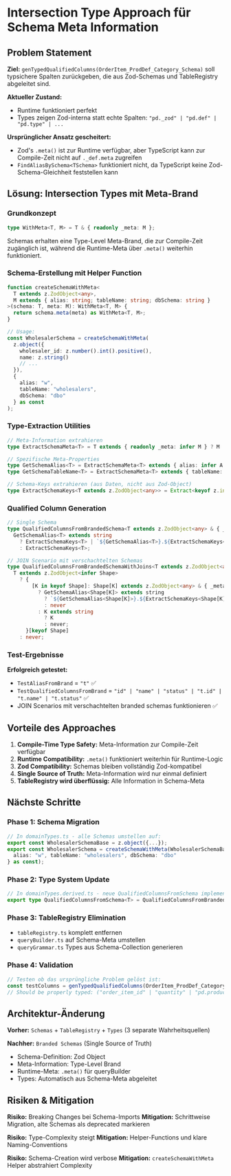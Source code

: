 # Intersection Type Approach für Schema Meta Information

## Problem Statement

**Ziel:** `genTypedQualifiedColumns(OrderItem_ProdDef_Category_Schema)` soll typsichere Spalten zurückgeben, die aus Zod-Schemas und TableRegistry abgeleitet sind.

**Aktueller Zustand:**
- Runtime funktioniert perfekt
- Types zeigen Zod-interna statt echte Spalten: `"pd._zod" | "pd.def" | "pd.type" | ...`

**Ursprünglicher Ansatz gescheitert:**
- Zod's `.meta()` ist zur Runtime verfügbar, aber TypeScript kann zur Compile-Zeit nicht auf `._def.meta` zugreifen
- `FindAliasBySchema<TSchema>` funktioniert nicht, da TypeScript keine Zod-Schema-Gleichheit feststellen kann

## Lösung: Intersection Types mit Meta-Brand

### Grundkonzept

```typescript
type WithMeta<T, M> = T & { readonly _meta: M };
```

Schemas erhalten eine Type-Level Meta-Brand, die zur Compile-Zeit zugänglich ist, während die Runtime-Meta über `.meta()` weiterhin funktioniert.

### Schema-Erstellung mit Helper Function

```typescript
function createSchemaWithMeta<
  T extends z.ZodObject<any>,
  M extends { alias: string; tableName: string; dbSchema: string }
>(schema: T, meta: M): WithMeta<T, M> {
  return schema.meta(meta) as WithMeta<T, M>;
}

// Usage:
const WholesalerSchema = createSchemaWithMeta(
  z.object({
    wholesaler_id: z.number().int().positive(),
    name: z.string()
    // ...
  }), 
  {
    alias: "w",
    tableName: "wholesalers",
    dbSchema: "dbo"
  } as const
);
```

### Type-Extraction Utilities

```typescript
// Meta-Information extrahieren
type ExtractSchemaMeta<T> = T extends { readonly _meta: infer M } ? M : never;

// Spezifische Meta-Properties
type GetSchemaAlias<T> = ExtractSchemaMeta<T> extends { alias: infer A } ? A : never;
type GetSchemaTableName<T> = ExtractSchemaMeta<T> extends { tableName: infer T } ? T : never;

// Schema-Keys extrahieren (aus Daten, nicht aus Zod-Object)
type ExtractSchemaKeys<T extends z.ZodObject<any>> = Extract<keyof z.infer<T>, string>;
```

### Qualified Column Generation

```typescript
// Single Schema
type QualifiedColumnsFromBrandedSchema<T extends z.ZodObject<any> & { _meta: any }> = 
  GetSchemaAlias<T> extends string 
    ? ExtractSchemaKeys<T> | `${GetSchemaAlias<T>}.${ExtractSchemaKeys<T>}`
    : ExtractSchemaKeys<T>;

// JOIN Scenario mit verschachtelten Schemas
type QualifiedColumnsFromBrandedSchemaWithJoins<T extends z.ZodObject<any>> = 
  T extends z.ZodObject<infer Shape>
    ? {
        [K in keyof Shape]: Shape[K] extends z.ZodObject<any> & { _meta: any }
          ? GetSchemaAlias<Shape[K]> extends string
            ? `${GetSchemaAlias<Shape[K]>}.${ExtractSchemaKeys<Shape[K]>}`
            : never
          : K extends string 
            ? K
            : never;
      }[keyof Shape]
    : never;
```

### Test-Ergebnisse

**Erfolgreich getestet:**
- `TestAliasFromBrand` = `"t"` ✅
- `TestQualifiedColumnsFromBrand` = `"id" | "name" | "status" | "t.id" | "t.name" | "t.status"` ✅
- JOIN Scenarios mit verschachtelten branded schemas funktionieren ✅

## Vorteile des Approaches

1. **Compile-Time Type Safety:** Meta-Information zur Compile-Zeit verfügbar
2. **Runtime Compatibility:** `.meta()` funktioniert weiterhin für Runtime-Logic
3. **Zod Compatibility:** Schemas bleiben vollständig Zod-kompatibel
4. **Single Source of Truth:** Meta-Information wird nur einmal definiert
5. **TableRegistry wird überflüssig:** Alle Information in Schema-Meta

## Nächste Schritte

### Phase 1: Schema Migration
```typescript
// In domainTypes.ts - alle Schemas umstellen auf:
export const WholesalerSchemaBase = z.object({...});
export const WholesalerSchema = createSchemaWithMeta(WholesalerSchemaBase, {
  alias: "w", tableName: "wholesalers", dbSchema: "dbo"
} as const);
```

### Phase 2: Type System Update
```typescript
// In domainTypes.derived.ts - neue QualifiedColumnsFromSchema implementieren
export type QualifiedColumnsFromSchema<T> = QualifiedColumnsFromBrandedSchemaWithJoins<T>;
```

### Phase 3: TableRegistry Elimination
- `tableRegistry.ts` komplett entfernen
- `queryBuilder.ts` auf Schema-Meta umstellen
- `queryGrammar.ts` Types aus Schema-Collection generieren

### Phase 4: Validation
```typescript
// Testen ob das ursprüngliche Problem gelöst ist:
const testColumns = genTypedQualifiedColumns(OrderItem_ProdDef_Category_Schema);
// Should be properly typed: ("order_item_id" | "quantity" | "pd.product_def_id" | "pc.category_id" | ...)[]
```

## Architektur-Änderung

**Vorher:** `Schemas` + `TableRegistry` + `Types` (3 separate Wahrheitsquellen)

**Nachher:** `Branded Schemas` (Single Source of Truth)
- Schema-Definition: Zod Object
- Meta-Information: Type-Level Brand
- Runtime-Meta: `.meta()` für queryBuilder
- Types: Automatisch aus Schema-Meta abgeleitet

## Risiken & Mitigation

**Risiko:** Breaking Changes bei Schema-Imports
**Mitigation:** Schrittweise Migration, alte Schemas als deprecated markieren

**Risiko:** Type-Complexity steigt
**Mitigation:** Helper-Functions und klare Naming-Conventions

**Risiko:** Schema-Creation wird verbose
**Mitigation:** `createSchemaWithMeta` Helper abstrahiert Complexity